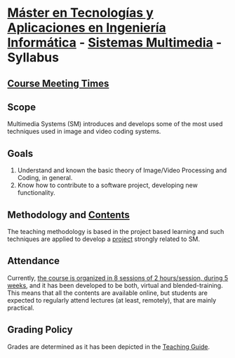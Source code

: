 <!-- See https://ocw.mit.edu/courses/6-0001-introduction-to-computer-science-and-programming-in-python-fall-2016/pages/syllabus/ -->
# [Máster en Tecnologías y Aplicaciones en Ingeniería Informática](https://www.ual.es/estudios/masteres/presentacion/7114) - [Sistemas Multimedia](https://www.ual.es/estudios/masteres/presentacion/plandeestudios/asignatura/7114/71142105) - Syllabus

## [Course Meeting Times](https://www.ual.es/estudios/masteres/presentacion/plandeestudios/asignatura/7114/71142105)

## Scope
Multimedia Systems (SM) introduces and develops some of the most used techniques used in image and video coding systems.

## Goals
1. Understand and known the basic theory of Image/Video Processing and Coding, in general.
2. Know how to contribute to a software project, developing new functionality.

## Methodology and [Contents](https://sistemas-multimedia.github.io/contents/)
The teaching methodology is based in the
project based learning and such techniques are applied to develop a
[project](https://github.com/Sistemas-Multimedia/VCF) strongly related to SM.

## Attendance
Currently, [the course is organized in 8 sessions of 2 hours/session, during 5 weeks](https://www.ual.es/estudios/masteres/presentacion/plandeestudios/asignatura/7114/71142105), and it has been developed to be both, virtual and blended-training. This means that all the contents are available online, but students are expected to regularly attend lectures (at least, remotely), that are mainly practical.

## Grading Policy
Grades are determined as it has been depicted in the [Teaching Guide](https://www.ual.es/estudios/masteres/presentacion/plandeestudios/asignatura/7114/71142105).
